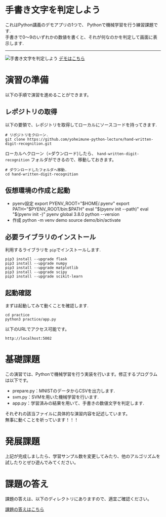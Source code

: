 # 手書き文字を判定しよう
これはPython講義のデモアプリの1つで、 Pythonで機械学習を行う練習課題です.  
手書きで0〜9のいずれかの数値を書くと、それが何なのかを判定して画面に表示します.
***
![手書き文字を判定しよう](https://raw.githubusercontent.com/yoheimune-python-lecture/hand-written-digit-recognition/image/resources/screenshot.png)
[デモはこちら](http://demo-digit-recognition.paint-ink.com/)  

# 演習の準備
以下の手順で演習を進めることができます。
## レポジトリの取得
以下の要領で、レポジトリを取得してローカルにソースコードを持ってきます.
```
# リポジトリをクローン.
git clone https://github.com/yoheimune-python-lecture/hand-written-digit-recognition.git
```
ローカルへクローン（=ダウンロード)したら、 `hand-written-digit-recognition` フォルダができるので、移動しておきます。
```
# ダウンロードしたフォルダへ移動.
cd hand-written-digit-recognition
```
## 仮想環境の作成と起動 
- pyenv設定
export PYENV_ROOT="$HOME/.pyenv"
export PATH="$PYENV_ROOT/bin:$PATH"
eval "$(pyenv init --path)"
eval "$(pyenv init -)"
pyenv global 3.8.0
python --version
- 作成
python -m venv demo
source demo/bin/activate
## 必要ライブラリのインストール
利用するライブラリを `pip`でインストールします.
```
pip3 install --upgrade flask
pip3 install --upgrade numpy
pip3 install --upgrade matplotlib
pip3 install --upgrade scipy
pip3 install --upgrade scikit-learn
```
## 起動確認
まずは起動してみて動くことを確認します.
```
cd practice
python3 practice/app.py
```
以下のURLでアクセス可能です。
```
http://localhost:5002
```

# 基礎課題
この演習では、Pythonで機械学習を行う実装を行います。修正するプログラムは以下です。  
- prepare.py：MNISTのデータからCSVを出力します.  
- svm.py：SVMを用いた機械学習を行います.  
- app.py：学習済みの結果を用いて、手書きの数値文字を判定します.  

それぞれの該当ファイルに具体的な演習内容を記述しています。  
無事に動くことを祈っています！！！  

# 発展課題
上記が完成しましたら、学習サンプル数を変更してみたり、他のアルゴリズムを試したりとぜひ遊んでみてください。

# 課題の答え
課題の答えは、以下のディレクトリにありますので、適宜ご確認ください。  

[課題の答えはこちら](https://github.com/yoheimune-python-lecture/hand-written-digit-recognition/tree/master/answer)  
